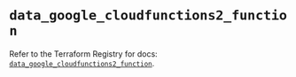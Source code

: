 # `data_google_cloudfunctions2_function`

Refer to the Terraform Registry for docs: [`data_google_cloudfunctions2_function`](https://registry.terraform.io/providers/hashicorp/google-beta/5.38.0/docs/data-sources/google_cloudfunctions2_function).
